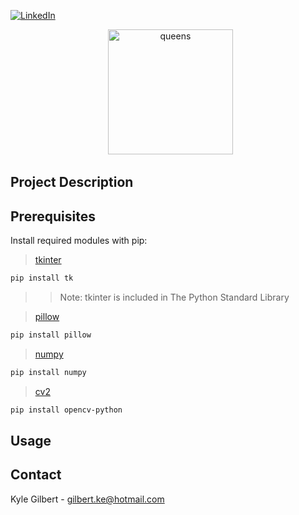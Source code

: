 [![LinkedIn][linkedin-badge]][linkedin-url]

<div align="center">
  <a href="https://www.linkedin.com/games/queens/" />
    <img alt="queens" height="200px" src="https://static.licdn.com/aero-v1/sc/h/6uvsjtqx2j32uh1a803qygh5y">
  </a>
</div>


## Project Description

## Prerequisites

Install required modules with pip:

> [tkinter]

```sh
pip install tk
```
>> Note: tkinter is included in The Python Standard Library

> [pillow]

```sh
pip install pillow
```

> [numpy]

```sh
pip install numpy
```

> [cv2]

```sh
pip install opencv-python
```

## Usage

## Contact

Kyle Gilbert - gilbert.ke@hotmail.com


<!-- Link Definitions -->
[linkedin-badge]: https://img.shields.io/badge/LinkedIn-0077B5?style=for-the-badge&logo=linkedin&logoColor=white
[linkedin-url]: https://www.linkedin.com/in/kylegilbertpsu/
[pillow]: https://pypi.org/project/pillow/
[numpy]: https://numpy.org/install/
[cv2]: https://pypi.org/project/opencv-python/
[tkinter]: https://docs.python.org/3/library/tkinter.html
[queens]: https://www.linkedin.com/games/queens/
